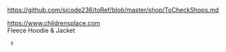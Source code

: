 
https://github.com/sjcode236/toRef/blob/master/shop/ToCheckShops.md     
      
https://www.childrensplace.com     
     Fleece Hoodie & Jacket     
     
     
     
     s
